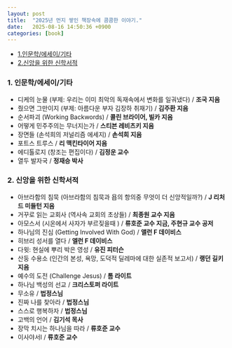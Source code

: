 ```yaml
---
layout: post
title:  "2025년 먼지 쌓인 책장속에 콤콤한 이야기."
date:   2025-08-16 14:50:36 +0900
categories: [book]
---
```

- [1.인문학/에세이/기타](#1-인문학에세이기타)
- [2.신앙을 위한 신학서적](#2-신앙을-위한-신학서적)

### 1. 인문학/에세이/기타

* 디케의 눈물 (부제: 우리는 이미 최악의 독재속에서 변화를 일궈냈다) / **조국 지음**
* 줬으면 그만이지 (부제: 아름다운 부자 김장하 취재기) / **김주환 지음** 
* 순서파괴 (Working Backwords) / **콜린 브라이어, 빌카 지음**
* 어떻게 민주주의는 무너지는가 / **스티븐 레비츠키 지음**
* 장면들 (손석희의 저널리즘 에세지) / **손석희 지음** 
* 포트스 트루스 / **리 맥킨타이어 지음** 
* 에디톨로지 (창조는 편집이다) / **김정운 교수**
* 열두 발자국 / **정재승 박사** 

### 2. 신앙을 위한 신학서적 

* 아브라함의 침묵 (아브라함의 침묵과 욥의 항의중 무엇이 더 신앙적일까?) / **J 리처드 미들턴 지음** 
* 거꾸로 읽는 교회사 (역사속 교회의 초상들) / **최종원 교수 지음** 
* 아모스서 (시온에서 사자가 부르짖을때 ) / **류호준 교수 지금, 주현규 교수 공저**
* 하나님의 진심 (Getting Involved With God) / **앨런 F 데이비스**
* 히브리 성서를 열다 / **엘런 F 데이비스** 
* 다윗: 현실에 뿌리 박은 영성 / **유진 피터슨**
* 산둥 수용소 (인간의 본성, 욕망, 도덕적 딜레마에 대한 실존적 보고서) / **랭던 길키 지음**
* 예수의 도전 (Challenge Jesus) / **톰 라이트**
* 하나님 백성의 선교 / **크리스토퍼 라이트** 
* 무소유 / **법정스님**
* 진짜 나를 찾아라 / **법정스님**
* 스스로 행복하자 / **법정스님**
* 고백의 언어 / **김기석 목사** 
* 장막 치시는 하나님을 따라 / **류호준 교수** 
* 이사야서I / **류호준 교수**
